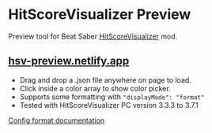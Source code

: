 # HitScoreVisualizer Preview

Preview tool for Beat Saber [HitScoreVisualizer](https://github.com/ErisApps/HitScoreVisualizer) mod.

## [hsv-preview.netlify.app](https://hsv-preview.netlify.app/)

- Drag and drop a .json file anywhere on page to load.
- Click inside a color array to show color picker.
- Supports some formatting with `"displayMode": "format"`
- Tested with HitScoreVisualizer PC version 3.3.3 to 3.7.1

[Config format documentation](https://github.com/ErisApps/HitScoreVisualizer#how-to-config-aka-config-explained)
